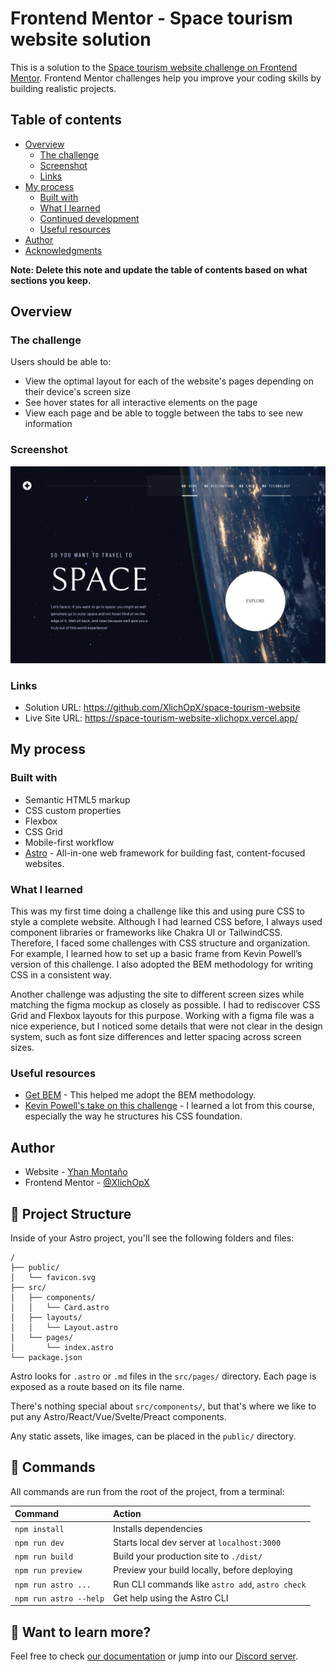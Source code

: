 # Frontend Mentor - Space tourism website solution

This is a solution to the [Space tourism website challenge on Frontend Mentor](https://www.frontendmentor.io/challenges/space-tourism-multipage-website-gRWj1URZ3). Frontend Mentor challenges help you improve your coding skills by building realistic projects.

## Table of contents

- [Overview](#overview)
  - [The challenge](#the-challenge)
  - [Screenshot](#screenshot)
  - [Links](#links)
- [My process](#my-process)
  - [Built with](#built-with)
  - [What I learned](#what-i-learned)
  - [Continued development](#continued-development)
  - [Useful resources](#useful-resources)
- [Author](#author)
- [Acknowledgments](#acknowledgments)

**Note: Delete this note and update the table of contents based on what sections you keep.**

## Overview

### The challenge

Users should be able to:

- View the optimal layout for each of the website's pages depending on their device's screen size
- See hover states for all interactive elements on the page
- View each page and be able to toggle between the tabs to see new information

### Screenshot

![](./screenshot.png)

### Links

- Solution URL: https://github.com/XlichOpX/space-tourism-website
- Live Site URL: https://space-tourism-website-xlichopx.vercel.app/

## My process

### Built with

- Semantic HTML5 markup
- CSS custom properties
- Flexbox
- CSS Grid
- Mobile-first workflow
- [Astro](https://astro.build/) - All-in-one web framework for building fast, content-focused websites.

### What I learned

This was my first time doing a challenge like this and using pure CSS to style a complete website. Although I had learned CSS before, I always used component libraries or frameworks like Chakra UI or TailwindCSS. Therefore, I faced some challenges with CSS structure and organization. For example, I learned how to set up a basic frame from Kevin Powell’s version of this challenge. I also adopted the BEM methodology for writing CSS in a consistent way.

Another challenge was adjusting the site to different screen sizes while matching the figma mockup as closely as possible. I had to rediscover CSS Grid and Flexbox layouts for this purpose. Working with a figma file was a nice experience, but I noticed some details that were not clear in the design system, such as font size differences and letter spacing across screen sizes.

### Useful resources

- [Get BEM](https://getbem.com/) - This helped me adopt the BEM methodology.
- [Kevin Powell's take on this challenge](https://scrimba.com/learn/spacetravel) - I learned a lot from this course, especially the way he structures his CSS foundation.

## Author

- Website - [Yhan Montaño](https://yhanmontanodev.vercel.app/)
- Frontend Mentor - [@XlichOpX](https://www.frontendmentor.io/profile/XlichOpX)

## 🚀 Project Structure

Inside of your Astro project, you'll see the following folders and files:

```
/
├── public/
│   └── favicon.svg
├── src/
│   ├── components/
│   │   └── Card.astro
│   ├── layouts/
│   │   └── Layout.astro
│   └── pages/
│       └── index.astro
└── package.json
```

Astro looks for `.astro` or `.md` files in the `src/pages/` directory. Each page is exposed as a route based on its file name.

There's nothing special about `src/components/`, but that's where we like to put any Astro/React/Vue/Svelte/Preact components.

Any static assets, like images, can be placed in the `public/` directory.

## 🧞 Commands

All commands are run from the root of the project, from a terminal:

| Command                | Action                                           |
| :--------------------- | :----------------------------------------------- |
| `npm install`          | Installs dependencies                            |
| `npm run dev`          | Starts local dev server at `localhost:3000`      |
| `npm run build`        | Build your production site to `./dist/`          |
| `npm run preview`      | Preview your build locally, before deploying     |
| `npm run astro ...`    | Run CLI commands like `astro add`, `astro check` |
| `npm run astro --help` | Get help using the Astro CLI                     |

## 👀 Want to learn more?

Feel free to check [our documentation](https://docs.astro.build) or jump into our [Discord server](https://astro.build/chat).
